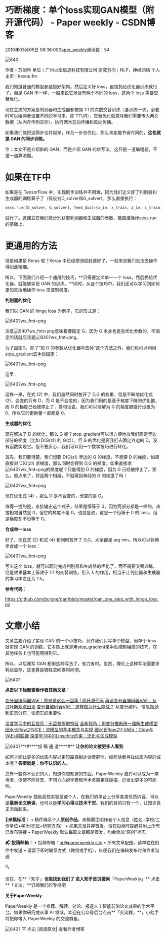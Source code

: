 
# 巧断梯度：单个loss实现GAN模型（附开源代码） - Paper weekly - CSDN博客


2019年03月05日 08:36:00[Paper_weekly](https://me.csdn.net/c9Yv2cf9I06K2A9E)阅读数：54


![640](https://ss.csdn.net/p?https://mmbiz.qpic.cn/mmbiz_gif/VBcD02jFhgm9RFr5icmiaj0bibJxUeIGdAFHNM4G6PJEiccw293RuVnOiadQ4zcdibdJa5FFfn0ZMgpbKib4AAKD8dm2w/640)

作者丨苏剑林
单位丨广州火焰信息科技有限公司
研究方向丨NLP，神经网络
个人主页丨kexue.fm

我们知道普通的模型都是搭好架构，然后定义好 loss，直接扔给优化器训练就行了。但是 GAN 不一样，一般来说它涉及有两个不同的 loss，这两个 loss 需要交替优化。

现在主流的方案是判别器和生成器都按照 1:1 的次数交替训练（各训练一次，必要时可以给两者设置不同的学习率，即 TTUR），交替优化就意味我们需要传入两次数据（从内存传到显存）、执行两次前向传播和反向传播。

如果我们能把这两步合并起来，作为一步去优化，那么肯定能节省时间的，**这也就是 GAN 的同步训练。**

注：本文不是介绍新的 GAN，而是介绍 GAN 的新写法，这只是一道编程题，不是一道算法题。

# 如果在TF中

如果是在 TensorFlow 中，实现同步训练并不困难，因为我们定义好了判别器和生成器的训练算子了（假设为D_solver和G_solver），那么直接执行：

```python
sess.run([D_solver, G_solver], feed_dict={x_in: x_train, z_in: z_train})
```

就行了。这建立在我们能分别获取判别器和生成器的参数、能直接操作sess.run的基础上。

# 更通用的方法

但是如果是 Keras 呢？Keras 中已经把流程封装好了，一般来说我们没法去操作得如此精细。

所以，下面我们介绍一个通用的技巧，**只需要定义单一一个 loss，然后扔给优化器，就能够实现 GAN 的训练。**同时，从这个技巧中，我们还可以学习到如何更加灵活地操作 loss 来控制梯度。

**判别器的优化**

我们以 GAN 的 hinge loss 为例子，它的形式是：

![640?wx_fmt=png](https://ss.csdn.net/p?https://mmbiz.qpic.cn/mmbiz_png/VBcD02jFhgkyEpfaFZROC9v2ziau0IqJHM6Pr3ZKsoNhz5LeoyNdFribZUpbia2xTbiccN1ibax5xSPv0jBcuMISgUQ/640?wx_fmt=png)

注意![640?wx_fmt=png](https://ss.csdn.net/p?https://mmbiz.qpic.cn/mmbiz_png/VBcD02jFhgkyEpfaFZROC9v2ziau0IqJHyhC46cn6zKaw58z3RPkcQ2ZAETYStUlv0p32QqOwnDY8PeCprNLJ2A/640?wx_fmt=png)意味着要固定 G，因为 G 本身也是有优化参数的，不固定的话就应该是![640?wx_fmt=png](https://ss.csdn.net/p?https://mmbiz.qpic.cn/mmbiz_png/VBcD02jFhgkyEpfaFZROC9v2ziau0IqJHgmolveGh7Ym6GNpSX2BM7Je17LvhYCEEBgmpSbcFdk7damwvYNFnJQ/640?wx_fmt=png)。

为了固定G，除了“把 G 的参数从优化器中去掉”这个方法之外，我们也可以利用stop_gradient去手动固定：

![640?wx_fmt=png](https://ss.csdn.net/p?https://mmbiz.qpic.cn/mmbiz_png/VBcD02jFhgkyEpfaFZROC9v2ziau0IqJHOsAXaC6TczyyibZibrvCvAnMWvbCurfjPEuELIS2s6icTA3jj83FSlCcw/640?wx_fmt=png)

这里：

![640?wx_fmt=png](https://ss.csdn.net/p?https://mmbiz.qpic.cn/mmbiz_png/VBcD02jFhgkyEpfaFZROC9v2ziau0IqJHCUGdsV9iapIZ8x8roiaOvTmcYBibuoxMKsNcibxzwSx8URpMdw3svIqxrg/640?wx_fmt=png)

这样一来，在式 (2) 中，我们虽然同时放开了 D,G 的权重，但是不断地优化式 (2)，会变的只有 D，而 G 是不会变的，因为我们用的是基于梯度下降的优化器，而 G 的梯度已经被停止了，换句话说，我们可以理解为 G 的梯度被强行设置为 0，所以它的更新量一直都是 0。

**生成器的优化**

现在解决了 D 的优化，那么 G 呢？stop_gradient可以很方便地放我们固定里边部分的梯度（比如 D(G(z)) 的 G(z)），但 G 的优化是要我们去固定外边的 D，没有函数实现它。但不要灰心，我们可以用一个数学技巧进行转化。

首先，我们要清楚，我们想要 D(G(z)) 里边的 G 的梯度，不想要 D 的梯度，如果直接对 D(G(z)) 求梯度，那么同时会得到 D,G 的梯度。如果直接求![640?wx_fmt=png](https://ss.csdn.net/p?https://mmbiz.qpic.cn/mmbiz_png/VBcD02jFhgkyEpfaFZROC9v2ziau0IqJHib6iaMlqrvBz1P22O6RV5nPGac6BbibclAe3bPYsBPpzibp2jIXTZaemxw/640?wx_fmt=png)的梯度呢？只能得到 D 的梯度，因为 G 已经被停止了。那么，重点来了，将这两个相减，不就得到单纯的 G 的梯度了吗！

![640?wx_fmt=png](https://ss.csdn.net/p?https://mmbiz.qpic.cn/mmbiz_png/VBcD02jFhgkyEpfaFZROC9v2ziau0IqJHhvG07wibafUd7KMksOk7bhFn2478KOTPqT1UjWXuvAwOicRWuZp2H2Ug/640?wx_fmt=png)

现在优化式 (4) ，那么 D 是不会变的，改变的是 G。

值得一提的是，直接输出这个式子，结果是恒等于 0，因为两部分都是一样的，直接相减自然是 0，但它的梯度不是 0。也就是说，这是一个恒等于 0 的 loss，但是梯度却不恒等于 0。

**合成单一loss**

好了，现在式 (2) 和式 (4) 都同时放开了 D,G，大家都是 arg min，所以可以将两步合成一个 loss：

![640?wx_fmt=png](https://ss.csdn.net/p?https://mmbiz.qpic.cn/mmbiz_png/VBcD02jFhgkyEpfaFZROC9v2ziau0IqJHblOrP53r9bX7tKn1nsFp1ibmicJoydcdfDicu7a1DYgnApVQmF9FqQCdA/640?wx_fmt=png)

写出这个 loss，就可以同时完成判别器和生成器的优化了，而不需要交替训练，但是效果基本上等效于 1:1 的交替训练。引入 λ 的作用，相当于让判别器和生成器的学习率之比为 1:λ。

**参考代码：**

https://github.com/bojone/gan/blob/master/gan_one_step_with_hinge_loss.py

# 文章小结

文章主要介绍了实现 GAN 的一个小技巧，允许我们只写单个模型、用单个 loss 就实现 GAN 的训练。它本质上就是用stop_gradient来手动控制梯度的技巧，在其他任务上也可能用得到它。

所以，以后我写 GAN 都用这种写法了，省力省时。当然，理论上这种写法需要多耗些显存，这也算是牺牲空间换时间吧。

![640?](https://ss.csdn.net/p?https://mmbiz.qpic.cn/mmbiz_png/VBcD02jFhgmPEF4lW0pL5weJia5y4xhJbog2pIZZ3ZCgVUDynvus6rCzNKGAAAI6R8jaXTpYPISCMicpFegVdG0g/640?)


**点击以下标题查看作者其他文章：**

[变分自编码器VAE：原来是这么一回事 | 附开源代码](http://mp.weixin.qq.com/s?__biz=MzIwMTc4ODE0Mw==&mid=2247487949&idx=1&sn=e09391933f3c4493cfb737b0ea2cf0af&chksm=96e9ce4da19e475b0c789088d403a0f49449b8ba0c43734aa835c5d2a7cb69c3d839c7ce056c&scene=21#wechat_redirect)
[再谈变分自编码器VAE：从贝叶斯观点出发](http://mp.weixin.qq.com/s?__biz=MzIwMTc4ODE0Mw==&mid=2247488093&idx=1&sn=08a77550c0cc7309c34a0a38bad0bcba&chksm=96e9cddda19e44cb7ce6143a7990eb4fc47d114b55b564e727a014538402f7218fc89bf1f3c0&scene=21#wechat_redirect)
[变分自编码器VAE：这样做为什么能成？](http://mp.weixin.qq.com/s?__biz=MzIwMTc4ODE0Mw==&mid=2247488238&idx=1&sn=06ffb033332a54279e600c511e1c5c5f&chksm=96e9cd6ea19e44781ee1313b349e0e77631781a2a163e2fd845c841dc2200d988424bd73c4c7&scene=21#wechat_redirect)
从变分编码、信息瓶颈到正态分布：论遗忘的重要性

[深度学习中的互信息：无监督提取特征](http://mp.weixin.qq.com/s?__biz=MzIwMTc4ODE0Mw==&mid=2247492040&idx=1&sn=f90a6b899e62748c4db489ce06276869&chksm=96ea3e48a19db75e8c07d942a4772bb6c784fac7bcb117da2023186546cfe1876b121a8121cc&scene=21#wechat_redirect)
[全新视角：用变分推断统一理解生成模型](http://mp.weixin.qq.com/s?__biz=MzIwMTc4ODE0Mw==&mid=2247490514&idx=1&sn=c066be4f8d2ac3afa8378d180864eed0&chksm=96e9c452a19e4d44eb6a879c5eb4a1426d6de370a0f3c5b6a27c6b8dfc6a938a3851baa258e5&scene=21#wechat_redirect)
[细水长flow之NICE：流模型的基本概念与实现](http://mp.weixin.qq.com/s?__biz=MzIwMTc4ODE0Mw==&mid=2247490842&idx=1&sn=840d5d8038cd923af827eef497e71404&chksm=96e9c29aa19e4b8c45980b39eb28d80408632c8f9a570c9413748b2b5699260190e0d7b4ed16&scene=21#wechat_redirect)
[细水长flow之f-VAEs：Glow与VAEs的联姻](http://mp.weixin.qq.com/s?__biz=MzIwMTc4ODE0Mw==&mid=2247491695&idx=1&sn=21c5ffecfd6ef87cd4f1f754795d2d63&chksm=96ea3fefa19db6f92fe093e914ac517bd118e80e94ae61b581079023c4d29cedaaa559cb376e&scene=21#wechat_redirect)
[深度学习中的Lipschitz约束：泛化与生成模型](http://mp.weixin.qq.com/s?__biz=MzIwMTc4ODE0Mw==&mid=2247492180&idx=1&sn=3ea92a3a9f1306efde89ce1777b80da6&chksm=96ea3dd4a19db4c20dcbc9627b0eb307672b4d61008a93c42814fa6728ca7b6f7c293cff1d80&scene=21#wechat_redirect)




![640?](https://ss.csdn.net/p?https://mmbiz.qpic.cn/mmbiz_gif/xuKyIMVqtF2cO2WSmiccOqL8YlIwp5Xv2cqdDp6ANbUt8yibCc1cgQQrPHLKhf73icQGHves57M2XMZLJxIhF0e7g/640?)**\#****投 稿 通 道****\#**
**让你的论文被更多人看到**

如何才能让更多的优质内容以更短路径到达读者群体，缩短读者寻找优质内容的成本呢？**答案就是：你不认识的人。**

总有一些你不认识的人，知道你想知道的东西。PaperWeekly 或许可以成为一座桥梁，促使不同背景、不同方向的学者和学术灵感相互碰撞，迸发出更多的可能性。

PaperWeekly 鼓励高校实验室或个人，在我们的平台上分享各类优质内容，可以是**最新论文解读**，也可以是**学习心得**或**技术干货**。我们的目的只有一个，让知识真正流动起来。

📝**来稿标准：**
• 稿件确系个人**原创作品**，来稿需注明作者个人信息（姓名+学校/工作单位+学历/职位+研究方向）
• 如果文章并非首发，请在投稿时提醒并附上所有已发布链接
• PaperWeekly 默认每篇文章都是首发，均会添加“原创”标志

**📬 投稿邮箱：**
• 投稿邮箱：hr@paperweekly.site
• 所有文章配图，请单独在附件中发送
• 请留下即时联系方式（微信或手机），以便我们在编辑发布时和作者沟通



🔍

现在，在**「知乎」**也能找到我们了
进入知乎首页搜索**「PaperWeekly」**
点击**「关注」**订阅我们的专栏吧


**关于PaperWeekly**

PaperWeekly 是一个推荐、解读、讨论、报道人工智能前沿论文成果的学术平台。如果你研究或从事 AI 领域，欢迎在公众号后台点击**「交流群」**，小助手将把你带入 PaperWeekly 的交流群里。

![640?](https://ss.csdn.net/p?https://mmbiz.qpic.cn/mmbiz_gif/VBcD02jFhgkXb8A1kiafKxib8NXiaPMU8mQvRWVBtFNic4G5b5GDD7YdwrsCAicOc8kp5tdEOU3x7ufnleSbKkiaj5Dg/640?)
▽ 点击 |阅读原文| 查看作者博客


